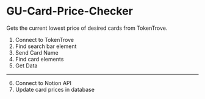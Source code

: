 # GU-Card-Price-Checker
Gets the current lowest price of desired cards from TokenTrove.

1) Connect to TokenTrove
2) Find search bar element
3) Send Card Name
4) Find card elements
5) Get Data
----------------------------
6) Connect to Notion API
7) Update card prices in database
